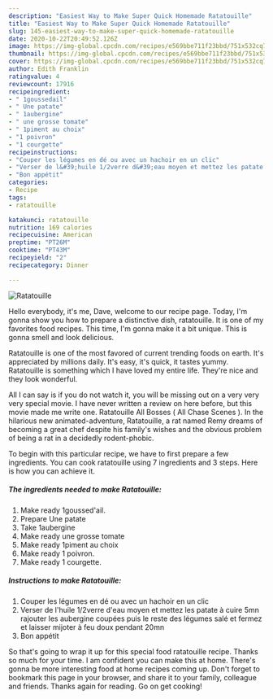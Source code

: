 ```yaml
---
description: "Easiest Way to Make Super Quick Homemade Ratatouille"
title: "Easiest Way to Make Super Quick Homemade Ratatouille"
slug: 145-easiest-way-to-make-super-quick-homemade-ratatouille
date: 2020-10-22T20:49:52.126Z
image: https://img-global.cpcdn.com/recipes/e569bbe711f23bbd/751x532cq70/ratatouille-photo-principale-de-la-recette.jpg
thumbnail: https://img-global.cpcdn.com/recipes/e569bbe711f23bbd/751x532cq70/ratatouille-photo-principale-de-la-recette.jpg
cover: https://img-global.cpcdn.com/recipes/e569bbe711f23bbd/751x532cq70/ratatouille-photo-principale-de-la-recette.jpg
author: Edith Franklin
ratingvalue: 4
reviewcount: 17916
recipeingredient:
- " 1goussedail"
- " Une patate"
- " 1aubergine"
- " une grosse tomate"
- " 1piment au choix"
- "1 poivron"
- "1 courgette"
recipeinstructions:
- "Couper les légumes en dé ou avec un hachoir en un clic"
- "Verser de l&#39;huile 1/2verre d&#39;eau moyen et mettez les patate à cuire 5mn rajouter les aubergine coupées puis le reste des légumes salé et fermez et laisser mijoter à feu doux pendant 20mn"
- "Bon appétit"
categories:
- Recipe
tags:
- ratatouille

katakunci: ratatouille 
nutrition: 169 calories
recipecuisine: American
preptime: "PT26M"
cooktime: "PT43M"
recipeyield: "2"
recipecategory: Dinner

---
```



![Ratatouille](https://img-global.cpcdn.com/recipes/e569bbe711f23bbd/751x532cq70/ratatouille-photo-principale-de-la-recette.jpg)

Hello everybody, it's me, Dave, welcome to our recipe page. Today, I'm gonna show you how to prepare a distinctive dish, ratatouille. It is one of my favorites food recipes. This time, I'm gonna make it a bit unique. This is gonna smell and look delicious.

Ratatouille is one of the most favored of current trending foods on earth. It's appreciated by millions daily. It's easy, it's quick, it tastes yummy. Ratatouille is something which I have loved my entire life. They're nice and they look wonderful.

All I can say is if you do not watch it, you will be missing out on a very very very special movie. I have never written a review on here before, but this movie made me write one. Ratatouille All Bosses ( All Chase Scenes ). In the hilarious new animated-adventure, Ratatouille, a rat named Remy dreams of becoming a great chef despite his family&#39;s wishes and the obvious problem of being a rat in a decidedly rodent-phobic.


To begin with this particular recipe, we have to first prepare a few ingredients. You can cook ratatouille using 7 ingredients and 3 steps. Here is how you can achieve it.

<!--inarticleads1-->

##### The ingredients needed to make Ratatouille:

1. Make ready  1goussed&#39;ail.
1. Prepare  Une patate
1. Take  1aubergine
1. Make ready  une grosse tomate
1. Make ready  1piment au choix
1. Make ready 1 poivron.
1. Make ready 1 courgette.




<!--inarticleads2-->

##### Instructions to make Ratatouille:

1. Couper les légumes en dé ou avec un hachoir en un clic
1. Verser de l&#39;huile 1/2verre d&#39;eau moyen et mettez les patate à cuire 5mn rajouter les aubergine coupées puis le reste des légumes salé et fermez et laisser mijoter à feu doux pendant 20mn
1. Bon appétit




So that's going to wrap it up for this special food ratatouille recipe. Thanks so much for your time. I am confident you can make this at home. There's gonna be more interesting food at home recipes coming up. Don't forget to bookmark this page in your browser, and share it to your family, colleague and friends. Thanks again for reading. Go on get cooking!
